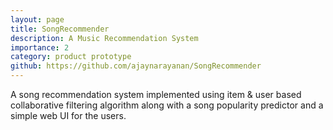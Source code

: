 ```yaml
---
layout: page
title: SongRecommender
description: A Music Recommendation System 
importance: 2
category: product prototype
github: https://github.com/ajaynarayanan/SongRecommender
---
```


A song recommendation system implemented using item & user based collaborative filtering algorithm along with a
song popularity predictor and a simple web UI for the users.
